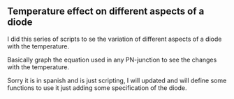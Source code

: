 ## Temperature effect on different aspects of a diode

I did this series of scripts to se the variation of different aspects of a diode with the temperature.

Basically graph the equation used in any PN-junction to see the changes with the temperature.

Sorry it is in spanish and is just scripting, I will updated and will define some functions to use it just adding some specification of the diode.